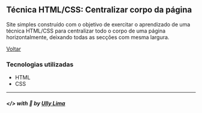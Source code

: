 <h2>
    Técnica HTML/CSS: Centralizar corpo da página
</h2>

Site simples construído com o objetivo de exercitar o aprendizado de uma técnica HTML/CSS para centralizar todo o corpo de uma página horizontalmente, deixando todas as secções com mesma largura.

[Voltar](./)

### Tecnologias utilizadas

- HTML
- CSS

---

##### </> with :black_heart: by [Ully Lima](https://github.com/ullyolima)
